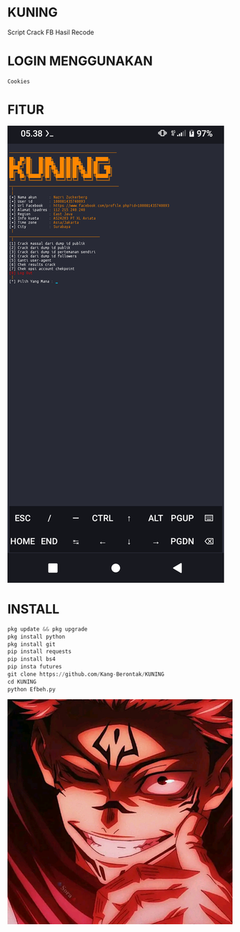 # KUNING
Script Crack FB Hasil Recode

# LOGIN MENGGUNAKAN

`Cookies`

# FITUR

<p><img src="Screenshot_20220527-053835.png" /></p>

# INSTALL

```python
pkg update && pkg upgrade
pkg install python
pkg install git
pip install requests
pip install bs4
pip insta futures
git clone https://github.com/Kang-Berontak/KUNING
cd KUNING
python Efbeh.py
```

<p><img src="1653522559659.jpg" /></p>

